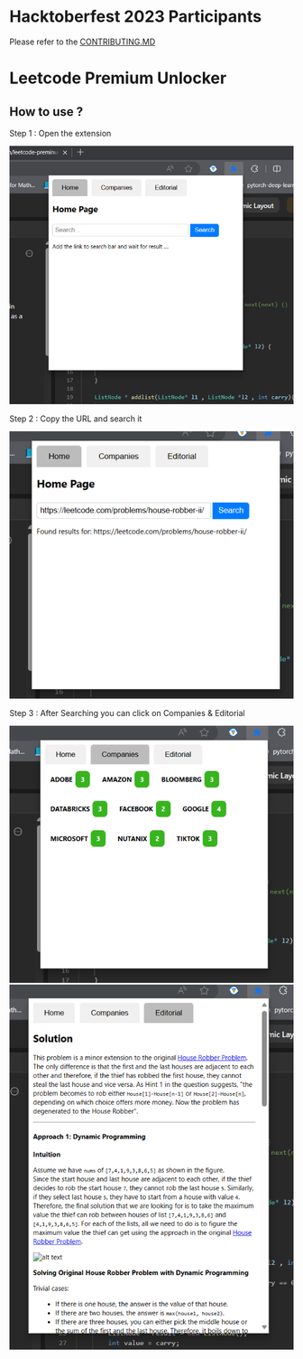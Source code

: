 # Hacktoberfest 2023 Participants 

Please refer to the [CONTRIBUTING.MD](./CONTRIBUTING.md)

# Leetcode Premium Unlocker

## How to use ? 
Step 1 : Open the extension

![Step 1](./assets/step1.png)

Step 2 : Copy the URL and search it

![Step 2](./assets/step3.png)

Step 3 : After Searching you can click on Companies & Editorial

![Step 3a](./assets/step4.png)
![Step 3b](./assets/step5.png)

